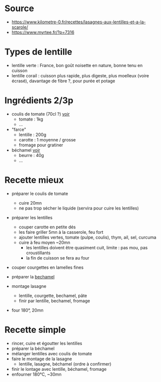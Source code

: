 # Source
- https://www.kilometre-0.fr/recettes/lasagnes-aux-lentilles-et-a-la-scarole/
- https://www.myrtee.fr/?p=7316

# Types de lentille
- lentille verte : France, bon goût noisette en nature, bonne tenu en cuisson
- lentille corail : cuisson plus rapide, plus digeste, plus moelleux (voire écrasé), davantage de fibre ?, pour purée et potage

# Ingrédients 2/3p

- coulis de tomate (70cl ?) [voir](coulis-tomate.md)
    - tomate    :   1kg
    - ...
- "farce"
    - lentille  :   200g
    - carotte   :   1 moyenne / grosse
    - fromage pour gratiner
- béchamel [voir](../bechamel.md)
    - beurre    : 40g
    - ...
    

# Recette mieux
- préparer le coulis de tomate
    - cuire 20mn
    - ne pas trop sécher le liquide (servira pour cuire les lentilles)
- préparer les lentilles
    - couper carotte en petite dés
    - les faire griller 5mn à la casserole, feu fort
    - ajouter lentilles vertes, tomate (pulpe, coulis), thym, ail, sel, curcuma
    - cuire à feu moyen ~20mn
        - les lentilles doivent être quasiment cuit, limite : pas mou, pas croustillants
        - la fin de cuisson se fera au four
- couper courgettes en lamelles fines
- préparer la [bechamel](../bechamel.md)

- montage lasagne
    - lentille, courgette, bechamel, pâte
    - finir par lentille, bechamel, fromage

- four 180°, 20mn


# Recette simple
- rincer, cuire et égoutter les lentilles
- préparer la béchamel
- mélanger lentilles avec coulis de tomate
- faire le montage de la lasagne
    - lentille, lasagne, béchamel (ordre à confirmer)
- finir le lontage avec lentille, béchamel, fromage
- enfourner 180°C, ~30mn



